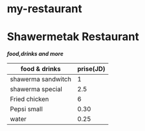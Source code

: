 # my-restaurant
# Shawermetak Restaurant 
***food,drinks and more***

|food & drinks        | prise(JD) |   
|---------------------|-----------|    
| shawerma sandwitch  |    1      |   
| shawerma special    |    2.5    |   
| Fried chicken       |    6      |   
| Pepsi small         |    0.30   |
| water               |    0.25   |






